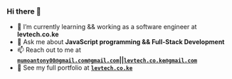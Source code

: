 ### Hi there 👋

<!--
**Antony-mumo/Antony-mumo** is a ✨ _special_ ✨ repository because its `README.md` (this file) appears on your GitHub profile.

Here are some ideas to get you started:

<!-- - 🔭 I’m currently working on ... -->
<!-- - 👯 I’m looking to collaborate on any Software Development Projects -->
- 🌱 I’m currently learning && working as a software engineer at **levtech.co.ke**
- 💬 Ask me about **JavaScript programming && Full-Stack Development**
- 📫 Reach out to me at **[`mumoantony00@gmail.com@gmail.com`](mailto:mumoantony00@gmail.com)||[`levtech.co.ke@gmail.com`](mailto:levtech.co.ke@gmail.com)**
- 💼 See my full portfolio at **[`levtech.co.ke`](https://levanio.netlify.app)**
<!-- - 🤔 I’m looking for help with ... -->
<!-- - 😄 Pronouns: ...
- ⚡ Fun fact: ... -->
<br>

<!-- <summary>Most Used Languages</summary> -->

</details>
</div>
